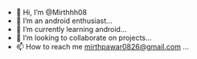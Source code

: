 - 👋 Hi, I’m @Mirthhh08
- 👀 I’m an android enthusiast...
- 🌱 I’m currently learning  android...
- 💞️ I’m looking to collaborate on projects...
- 📫 How to reach me mirthpawar0826@gmail.com ...

<!---
Mirthhh08/Mirthhh08 is a ✨ special ✨ repository because its `README.md` (this file) appears on your GitHub profile.
You can click the Preview link to take a look at your changes.
--->
